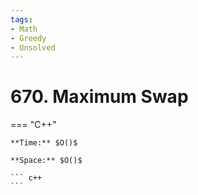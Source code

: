 ```yaml
---
tags:
- Math
- Greedy
- Unsolved
---
```



# 670. Maximum Swap

=== "C++"

    **Time:** $O()$

    **Space:** $O()$

    ``` c++
    ```